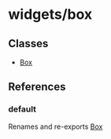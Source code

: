 # widgets/box

## Classes

- [Box](widgets.box.Class.Box.md)

## References

### default

Renames and re-exports [Box](widgets.box.Class.Box.md)
